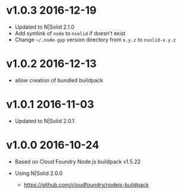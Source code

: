 v1.0.3 2016-12-19
================================================================================

* Updated to N|Solid 2.1.0
* Add symlink of `node` to `nsolid` if doesn't exist
* Change `~/.node-gyp` version directory from `x.y.z` to `nsolid-x.y.z`

v1.0.2 2016-12-13
================================================================================

* allow creation of bundled buildpack

v1.0.1 2016-11-03
================================================================================

* Updated to N|Solid 2.0.1

v1.0.0 2016-10-24
================================================================================

* Based on Cloud Foundry Node.js buildpack v1.5.22
* Using N|Solid 2.0.0

  * <https://github.com/cloudfoundry/nodejs-buildpack>
